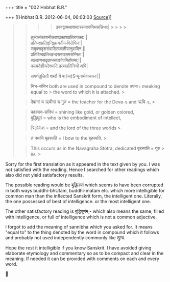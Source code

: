 +++
title = "002 Hnbhat B.R."

+++
[[Hnbhat B.R.	2012-06-04, 06:03:03 [Source](https://groups.google.com/g/samskrita/c/spg1ddyxW1E)]]



> 
> > > 
> > > > 
> > > > 
> > > > 
> > > > इववद्वायथाशब्दास्समाननिभसन्निभा:\| > > > > 
> > > > 
> > > > 
> > > > 
> > तुल्यसंकाशनीकाशप्रकाशप्रतिरुपका:\|\|  
> प्रतिपक्षप्रतिद्वन्द्विप्रत्यनीकविरोधिन:\|  
> सदृक्सदृशसंवादिसजातीयानुवादिन:\|\|  
> प्रतिबिम्बप्रतिच्छन्दसरुपसमसम्मिता:\|  
> सलक्षणसदृक्षाभसपक्षोपमितोपमा:\|\|  
> कल्पदेशीयदेश्यादि प्रख्यप्रतिनिधी अपि\|  
> > 
> > सवर्णतुलितौ शब्दौ ये वा(चा)Sन्यूनार्थवाचका:\|\|
> > 
> > 
> > 
> >   
> > 
> > 
> > निभ-संनिभ both are used in compound to denote उपमा। meaking equal to > the word to which it is attached. >
> 
> > 
> >   
> > 
> > 
> > 
> > देवानां च ऋषीणां च गुरुं = the teacher for the Deva-s and ऋषि-s, >
> 
> > 
> >   
> > 
> > 
> > काञ्चन-संनिभं = shining like gold, or golden colored,  
> बुद्धिभूतं = who is the embodiment of intellect,
> > 
> > 
> > त्रिलोकेशं = and the lord of the three worlds >
> 
> > 
> > तं नमामि बृहस्पतिं = I bow to the बृहस्पति. >
> 
> > 
> >   
> > 
> > 
> > This occurs as in the Navagraha Stotra, dedicated बृहस्पति = गुरु > ग्रह. >
> 
> > 
> >   
> > 
> > 

  

Sorry for the first translation as it appeared in the text given by you. I was not satisfied with the reading. Hence I searched for other readings which also did not yield satisfactory results.

  

The possible reading would be बुद्धिमन्तं which seems to have been corrupted in both ways buddhi-bhUtam, buddhi-matam etc. which more intelligible for common man than the inflected Sanskrit form, the intelligent one. Literally, the one possessed of best of intelligence. or the most intelligent one.

  

The other satisfactory reading is बुद्धिपूर्णम् - which also means the same, filled with intelligence, or full of intelligence which is not a common adjective.

  

I forgot to add the meaning of sannibha which you asked for. It means "equal to" to the thing denoted by the word in compound which it follows and probably not used independently commonly like तुल्य.

  

Hope the rest it intelligible if you know Sanskrit. I have avoided giving elaborate etymology and commentary so as to be compact and clear in the meaning. If needed it can be provided with comments on each and every word.

> 
> > 
> > 
> > 



